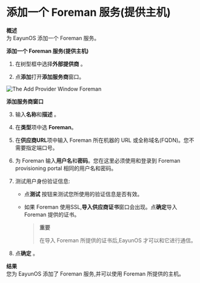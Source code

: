 # 添加一个 Foreman 服务(提供主机)

**概述**<br/>
为 EayunOS 添加一个 Foreman 服务。

**添加一个 Foreman 服务(提供主机)**

1. 在树型框中选择**外部提供商** 。

2. 点**添加**打开**添加服务商**窗口。

 ![The Add Provider Window Foreman](../images/External_Providers_the_add_provider_window_foreman.png)

 **添加服务商窗口**

3. 输入**名称**和**描述** 。

4. 在**类型**项中选 **Foreman**。

5. 在**供应商URL**项中输入 Foreman 所在机器的 URL 或全称域名(FQDN)。您不需要指定端口号。

6. 为 Foreman 输入**用户名**和**密码**。您在这里必须使用和登录到 Foreman provisioning portal 相同的用户名和密码。

7. 测试用户身份验证信息:

   * 点**测试** 按钮来测试您所使用的验证信息是否有效。

   * 如果 Foreman 使用SSL,**导入供应商证书**窗口会出现。点**确定**导入 Foreman 提供的证书。

     > **重要**
     >
     > 在导入 Foreman 所提供的证书后,EayunOS 才可以和它进行通信。

8. 点**确定** 。

**结果**<br/>
您为 EayunOS 添加了 Foreman 服务,并可以使用 Foreman 所提供的主机。
